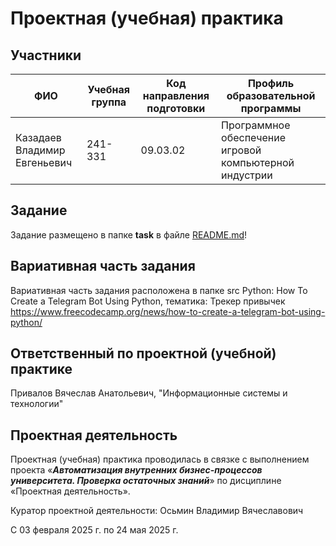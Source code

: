 # Проектная (учебная) практика

## Участники

| ФИО                          | Учебная группа | Код направления подготовки | Профиль образовательной программы                      |
| ---------------------------- | -------------- | -------------------------- | ------------------------------------------------------ |
| Казадаев Владимир Евгеньевич | 241-331        | 09.03.02                   | Программное обеспечение игровой компьютерной индустрии |

## Задание

Задание размещено в папке **task** в файле [README.md](task/README.md)!

## Вариативная часть задания

Вариативная часть задания расположена в папке src
Python: How To Create a Telegram Bot Using Python, тематика: Трекер привычек
https://www.freecodecamp.org/news/how-to-create-a-telegram-bot-using-python/

## Ответственный по проектной (учебной) практике

Привалов Вячеслав Анатольевич, "Информационные системы и технологии"

## Проектная деятельность

Проектная (учебная) практика проводилась в связке с выполнением проекта «***Автоматизация внутренних бизнес-процессов университета. Проверка остаточных знаний***» по дисциплине «Проектная деятельность».

Куратор проектной деятельности: Осьмин Владимир Вячеславович



С 03 февраля 2025 г. по 24 мая 2025 г.
